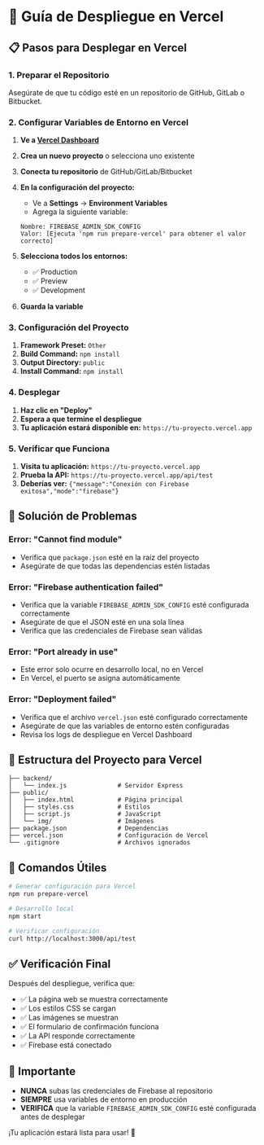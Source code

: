 # 🚀 Guía de Despliegue en Vercel

## 📋 Pasos para Desplegar en Vercel

### 1. **Preparar el Repositorio**

Asegúrate de que tu código esté en un repositorio de GitHub, GitLab o Bitbucket.

### 2. **Configurar Variables de Entorno en Vercel**

1. **Ve a [Vercel Dashboard](https://vercel.com/dashboard)**
2. **Crea un nuevo proyecto** o selecciona uno existente
3. **Conecta tu repositorio** de GitHub/GitLab/Bitbucket
4. **En la configuración del proyecto:**
   - Ve a **Settings** → **Environment Variables**
   - Agrega la siguiente variable:

   ```
   Nombre: FIREBASE_ADMIN_SDK_CONFIG
   Valor: [Ejecuta 'npm run prepare-vercel' para obtener el valor correcto]
   ```

5. **Selecciona todos los entornos:**
   - ✅ Production
   - ✅ Preview  
   - ✅ Development

6. **Guarda la variable**

### 3. **Configuración del Proyecto**

1. **Framework Preset:** `Other`
2. **Build Command:** `npm install`
3. **Output Directory:** `public`
4. **Install Command:** `npm install`

### 4. **Desplegar**

1. **Haz clic en "Deploy"**
2. **Espera a que termine el despliegue**
3. **Tu aplicación estará disponible en:** `https://tu-proyecto.vercel.app`

### 5. **Verificar que Funciona**

1. **Visita tu aplicación:** `https://tu-proyecto.vercel.app`
2. **Prueba la API:** `https://tu-proyecto.vercel.app/api/test`
3. **Deberías ver:** `{"message":"Conexión con Firebase exitosa","mode":"firebase"}`

## 🔧 **Solución de Problemas**

### Error: "Cannot find module"
- Verifica que `package.json` esté en la raíz del proyecto
- Asegúrate de que todas las dependencias estén listadas

### Error: "Firebase authentication failed"
- Verifica que la variable `FIREBASE_ADMIN_SDK_CONFIG` esté configurada correctamente
- Asegúrate de que el JSON esté en una sola línea
- Verifica que las credenciales de Firebase sean válidas

### Error: "Port already in use"
- Este error solo ocurre en desarrollo local, no en Vercel
- En Vercel, el puerto se asigna automáticamente

### Error: "Deployment failed"
- Verifica que el archivo `vercel.json` esté configurado correctamente
- Asegúrate de que las variables de entorno estén configuradas
- Revisa los logs de despliegue en Vercel Dashboard

## 📁 **Estructura del Proyecto para Vercel**

```
├── backend/
│   └── index.js              # Servidor Express
├── public/
│   ├── index.html            # Página principal
│   ├── styles.css            # Estilos
│   ├── script.js             # JavaScript
│   └── img/                  # Imágenes
├── package.json              # Dependencias
├── vercel.json               # Configuración de Vercel
└── .gitignore                # Archivos ignorados
```

## 🎯 **Comandos Útiles**

```bash
# Generar configuración para Vercel
npm run prepare-vercel

# Desarrollo local
npm start

# Verificar configuración
curl http://localhost:3000/api/test
```

## ✅ **Verificación Final**

Después del despliegue, verifica que:

- ✅ La página web se muestra correctamente
- ✅ Los estilos CSS se cargan
- ✅ Las imágenes se muestran
- ✅ El formulario de confirmación funciona
- ✅ La API responde correctamente
- ✅ Firebase está conectado

## 🚨 **Importante**

- **NUNCA** subas las credenciales de Firebase al repositorio
- **SIEMPRE** usa variables de entorno en producción
- **VERIFICA** que la variable `FIREBASE_ADMIN_SDK_CONFIG` esté configurada antes de desplegar

¡Tu aplicación estará lista para usar! 🎉 